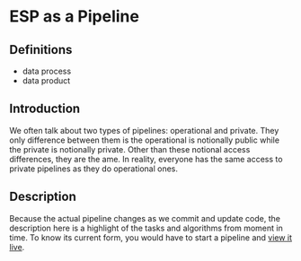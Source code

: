 # ESP as a Pipeline

## Definitions

- data process
- data product

## Introduction

We often talk about two types of pipelines: operational and private. They only difference between them is the operational is notionally public while the private is notionally private. Other than these notional access differences, they are the ame. In reality, everyone has the same access to private pipelines as they do operational ones.

## Description

Because the actual pipeline changes as we commit and update code, the description here is a highlight of the tasks and algorithms from moment in time. To know its current form, you would have to start a pipeline and [view it live](interact).
